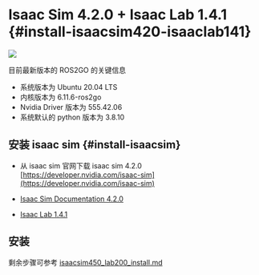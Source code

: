 # Isaac Sim 4.2.0 + Isaac Lab 1.4.1  {#install-isaacsim420-isaaclab141}

![](https://isaac-sim.github.io/IsaacLab/v1.4.1/_images/isaaclab.jpg)

目前最新版本的 ROS2GO 的关键信息

- 系统版本为 Ubuntu 20.04 LTS
- 内核版本为 6.11.6-ros2go
- Nvidia Driver 版本为 555.42.06
- 系统默认的 python 版本为 3.8.10

## 安装 isaac sim {#install-isaacsim}

- 从 isaac sim 官网下载 isaac sim 4.2.0 [https://developer.nvidia.com/isaac-sim](https://developer.nvidia.com/isaac-sim)

- [Isaac Sim Documentation 4.2.0](https://docs.isaacsim.omniverse.nvidia.com/4.2.0/index.html)
- [Isaac Lab 1.4.1](https://isaac-sim.github.io/IsaacLab/v1.4.1/index.html)

## 安装

剩余步骤可参考 [isaacsim450_lab200_install.md](isaacsim450_lab200_install.md)
